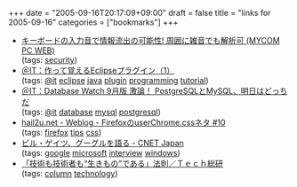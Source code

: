 +++
date = "2005-09-16T20:17:09+09:00"
draft = false
title = "links for 2005-09-16"
categories = ["bookmarks"]
+++

<ul>
	<li>
		<div><a href="http://pcweb.mycom.co.jp/news/2005/09/15/009.html">キーボードの入力音で情報流出の可能性! 周囲に雑音でも解析可 (MYCOM PC WEB)</a></div>
		<div>(tags: <a href="http://del.icio.us/nobu666/security">security</a>)</div>
	</li>
	<li>
		<div><a href="http://www.atmarkit.co.jp/fjava/rensai3/eclipsepde01/eclipsepde01_1.html">＠IT：作って覚えるEclipseプラグイン（1）</a></div>
		<div>(tags: <a href="http://del.icio.us/nobu666/@it">@it</a> <a href="http://del.icio.us/nobu666/eclipse">eclipse</a> <a href="http://del.icio.us/nobu666/java">java</a> <a href="http://del.icio.us/nobu666/plugin">plugin</a> <a href="http://del.icio.us/nobu666/programming">programming</a> <a href="http://del.icio.us/nobu666/tutorial">tutorial</a>)</div>
	</li>
	<li>
		<div><a href="http://www.atmarkit.co.jp/fdb/rensai/dbwatch2005/dbwatch200509_1.html">＠IT：Database Watch 9月版 激論！ PostgreSQLとMySQL、明日はどっちだ</a></div>
		<div>(tags: <a href="http://del.icio.us/nobu666/@it">@it</a> <a href="http://del.icio.us/nobu666/database">database</a> <a href="http://del.icio.us/nobu666/mysql">mysql</a> <a href="http://del.icio.us/nobu666/postgresql">postgresql</a>)</div>
	</li>
	<li>
		<div><a href="http://hail2u.net/blog/software/firefox-usechrome-css-tricks-10.html">hail2u.net - Weblog - FirefoxのuserChrome.cssネタ #10</a></div>
		<div>(tags: <a href="http://del.icio.us/nobu666/firefox">firefox</a> <a href="http://del.icio.us/nobu666/tips">tips</a> <a href="http://del.icio.us/nobu666/css">css</a>)</div>
	</li>
	<li>
		<div><a href="http://japan.cnet.com/interview/story/0,2000050154,20087278,00.htm?ref=rss">ビル・ゲイツ、グーグルを語る - CNET Japan</a></div>
		<div>(tags: <a href="http://del.icio.us/nobu666/google">google</a> <a href="http://del.icio.us/nobu666/microsoft">microsoft</a> <a href="http://del.icio.us/nobu666/interview">interview</a> <a href="http://del.icio.us/nobu666/windows">windows</a>)</div>
	</li>
	<li>
		<div><a href="http://rikunabi-next.yahoo.co.jp/tech/docs/ct_s03500.jsp?p=bpd006&amp;f=rss0916">「技術も技術者も“生きもの”である」法則／Ｔｅｃｈ総研</a></div>
		<div>(tags: <a href="http://del.icio.us/nobu666/column">column</a> <a href="http://del.icio.us/nobu666/technology">technology</a>)</div>
	</li>
</ul>
